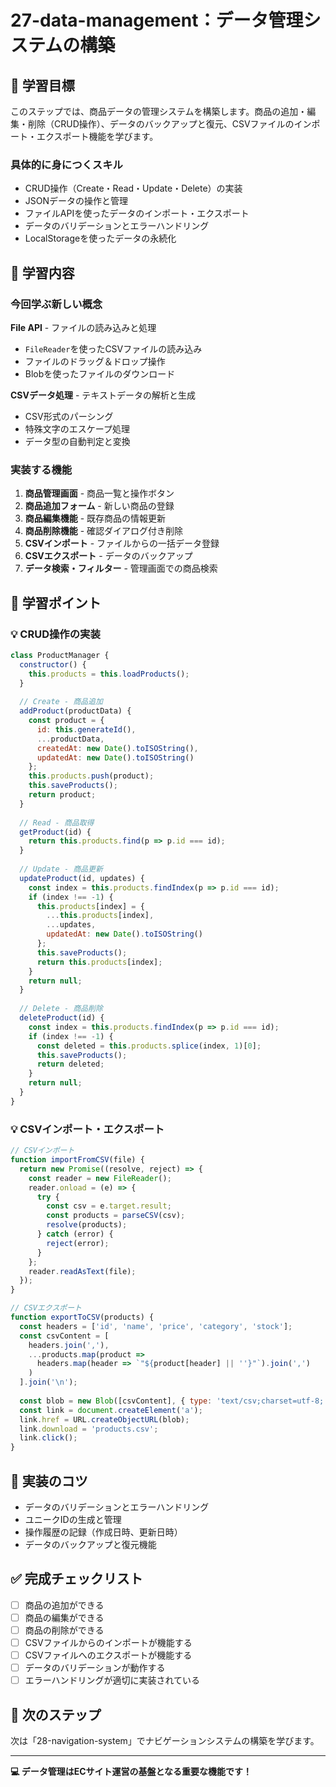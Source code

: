# 27-data-management：データ管理システムの構築

## 🎯 学習目標
このステップでは、商品データの管理システムを構築します。商品の追加・編集・削除（CRUD操作）、データのバックアップと復元、CSVファイルのインポート・エクスポート機能を学びます。

### 具体的に身につくスキル
- CRUD操作（Create・Read・Update・Delete）の実装
- JSONデータの操作と管理
- ファイルAPIを使ったデータのインポート・エクスポート
- データのバリデーションとエラーハンドリング
- LocalStorageを使ったデータの永続化

## 📖 学習内容

### 今回学ぶ新しい概念
**File API** - ファイルの読み込みと処理
- `FileReader`を使ったCSVファイルの読み込み
- ファイルのドラッグ＆ドロップ操作
- Blobを使ったファイルのダウンロード

**CSVデータ処理** - テキストデータの解析と生成
- CSV形式のパーシング
- 特殊文字のエスケープ処理
- データ型の自動判定と変換

### 実装する機能
1. **商品管理画面** - 商品一覧と操作ボタン
2. **商品追加フォーム** - 新しい商品の登録
3. **商品編集機能** - 既存商品の情報更新
4. **商品削除機能** - 確認ダイアログ付き削除
5. **CSVインポート** - ファイルからの一括データ登録
6. **CSVエクスポート** - データのバックアップ
7. **データ検索・フィルター** - 管理画面での商品検索

## 📝 学習ポイント

### 💡 CRUD操作の実装
```javascript
class ProductManager {
  constructor() {
    this.products = this.loadProducts();
  }
  
  // Create - 商品追加
  addProduct(productData) {
    const product = {
      id: this.generateId(),
      ...productData,
      createdAt: new Date().toISOString(),
      updatedAt: new Date().toISOString()
    };
    this.products.push(product);
    this.saveProducts();
    return product;
  }
  
  // Read - 商品取得
  getProduct(id) {
    return this.products.find(p => p.id === id);
  }
  
  // Update - 商品更新
  updateProduct(id, updates) {
    const index = this.products.findIndex(p => p.id === id);
    if (index !== -1) {
      this.products[index] = {
        ...this.products[index],
        ...updates,
        updatedAt: new Date().toISOString()
      };
      this.saveProducts();
      return this.products[index];
    }
    return null;
  }
  
  // Delete - 商品削除
  deleteProduct(id) {
    const index = this.products.findIndex(p => p.id === id);
    if (index !== -1) {
      const deleted = this.products.splice(index, 1)[0];
      this.saveProducts();
      return deleted;
    }
    return null;
  }
}
```

### 💡 CSVインポート・エクスポート
```javascript
// CSVインポート
function importFromCSV(file) {
  return new Promise((resolve, reject) => {
    const reader = new FileReader();
    reader.onload = (e) => {
      try {
        const csv = e.target.result;
        const products = parseCSV(csv);
        resolve(products);
      } catch (error) {
        reject(error);
      }
    };
    reader.readAsText(file);
  });
}

// CSVエクスポート
function exportToCSV(products) {
  const headers = ['id', 'name', 'price', 'category', 'stock'];
  const csvContent = [
    headers.join(','),
    ...products.map(product => 
      headers.map(header => `"${product[header] || ''}"`).join(',')
    )
  ].join('\n');
  
  const blob = new Blob([csvContent], { type: 'text/csv;charset=utf-8;' });
  const link = document.createElement('a');
  link.href = URL.createObjectURL(blob);
  link.download = 'products.csv';
  link.click();
}
```

## 🚀 実装のコツ
- データのバリデーションとエラーハンドリング
- ユニークIDの生成と管理
- 操作履歴の記録（作成日時、更新日時）
- データのバックアップと復元機能

## ✅ 完成チェックリスト
- [ ] 商品の追加ができる
- [ ] 商品の編集ができる
- [ ] 商品の削除ができる
- [ ] CSVファイルからのインポートが機能する
- [ ] CSVファイルへのエクスポートが機能する
- [ ] データのバリデーションが動作する
- [ ] エラーハンドリングが適切に実装されている

## 🔗 次のステップ
次は「28-navigation-system」でナビゲーションシステムの構築を学びます。

---
**💻 データ管理はECサイト運営の基盤となる重要な機能です！**